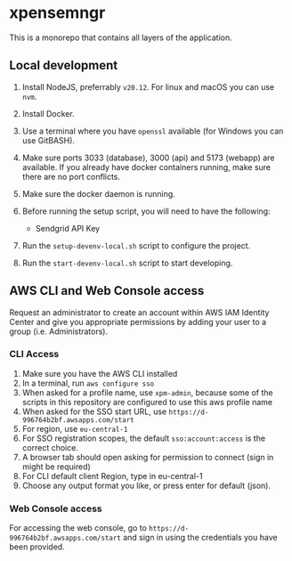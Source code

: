 # xpensemngr

This is a monorepo that contains all layers of the application.

## Local development

1. Install NodeJS, preferrably `v20.12`. For linux and macOS you can use `nvm`.
1. Install Docker.
1. Use a terminal where you have `openssl` available (for Windows you can use GitBASH).
1. Make sure ports 3033 (database), 3000 (api) and 5173 (webapp) are available.
   If you already have docker containers running, make sure there are no port conflicts.
1. Make sure the docker daemon is running.
1. Before running the setup script, you will need to have the following:

   - Sendgrid API Key

1. Run the `setup-devenv-local.sh` script to configure the project.
1. Run the `start-devenv-local.sh` script to start developing.

## AWS CLI and Web Console access

Request an administrator to create an account within AWS IAM Identity Center and give
you appropriate permissions by adding your user to a group (i.e. Administrators).

### CLI Access

1. Make sure you have the AWS CLI installed
1. In a terminal, run `aws configure sso`
1. When asked for a profile name, use `xpm-admin`, because some of the scripts in this
   repository are configured to use this aws profile name
1. When asked for the SSO start URL, use `https://d-996764b2bf.awsapps.com/start`
1. For region, use `eu-central-1`
1. For SSO registration scopes, the default `sso:account:access` is the correct choice.
1. A browser tab should open asking for permission to connect (sign in might be required)
1. For CLI default client Region, type in eu-central-1
1. Choose any output format you like, or press enter for default (json).

### Web Console access

For accessing the web console, go to `https://d-996764b2bf.awsapps.com/start` and sign in
using the credentials you have been provided.

<!-- TODO add a "common constants" package, which can include things such as XPM_ENV -->

<!-- TODO add folder/file structure lint -->
